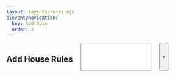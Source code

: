 ```yaml
---
layout: layouts/rules.njk
eleventyNavigation:
  key: Add Rule
  order: 2
---
```

  <div class="row">
    <div class="twelve columns offset-by-3 align-centre">
      <h2>Add House Rules</h2>
      <input type="text" class="rule"><button onclick="addRule(this.previousElementSibling.value)">+</button>
      <ol class="houseRules display">
      </ol>
    </div>
  </div>
